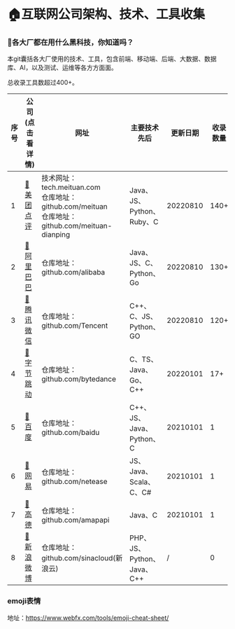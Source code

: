 # :house:互联网公司架构、技术、工具收集

### :office:各大厂都在用什么黑科技，你知道吗？

本git囊括各大厂使用的技术、工具，包含前端、移动端、后端、大数据、数据库、AI，以及测试、运维等各方方面面。

总收录工具数超过400+。

| 序号 | 公司(点击看详情)                                             | 网址                                                         | 主要技术先后               | 更新日期 | 收录数量 |
| ---- | ------------------------------------------------------------ | ------------------------------------------------------------ | -------------------------- | -------- | -------- |
| 1    | [:bank:美团点评](https://github.com/sekift/architecture-of-internet/tree/main/meituan-dianping) | 技术网址：tech.meituan.com<br />仓库地址：github.com/meituan<br />仓库地址：github.com/meituan-dianping | Java、JS、Python、Ruby、C  | 20220810 | 140+     |
| 2    | [:department_store:阿里巴巴](https://github.com/sekift/architecture-of-internet/tree/main/alibaba) | 仓库地址：github.com/alibaba                                 | Java、JS、C、Python、Go    | 20220810 | 130+     |
| 3    | [:hotel:腾讯微信](https://github.com/sekift/architecture-of-internet/tree/main/tencent) | 仓库地址：github.com/Tencent                                 | C++、C、JS、Python、GO     | 20220810 | 120+     |
| 4    | [:wedding:字节跳动](https://github.com/sekift/architecture-of-internet/tree/main/bytedance) | 仓库地址：github.com/bytedance                               | C、TS、Java、Go、C++       | 20220101 | 17+      |
| 5    | [:house_with_garden:百度](https://github.com/sekift/architecture-of-internet/tree/main/baidu) | 仓库地址：github.com/baidu                                   | C++、JS、Java、Python、C   | 20210101 | 1        |
| 6    | [:post_office:网易](https://github.com/sekift/architecture-of-internet/tree/main/netease) | 仓库地址：github.com/netease                                 | JS、Java、Scala、C、C#     | 20210101 | 1        |
| 7    | [:love_hotel:高德](https://github.com/sekift/architecture-of-internet/tree/maian/map) | 仓库地址：github.com/amapapi                                 | Java、C                    | 20210101 | 1        |
| 8    | [:convenience_store:新浪微博](https://github.com/sekift/architecture-of-internet/tree/main/sinaweibo) | 仓库地址：github.com/sinacloud(新浪云)                       | PHP、JS、Python、Java、C++ | /        | 0        |

### emoji表情

地址：https://www.webfx.com/tools/emoji-cheat-sheet/
